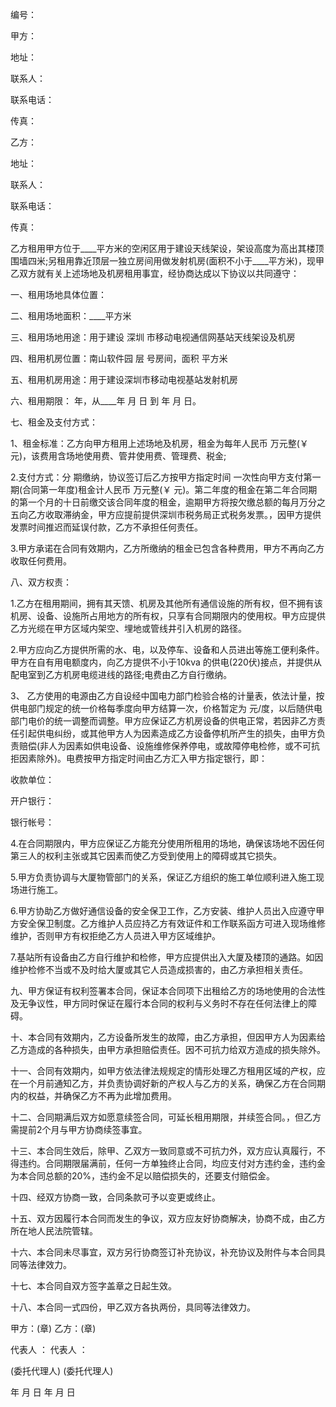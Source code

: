 
 


编号：


甲方：


地址：


联系人：


联系电话：


传真：


乙方：


地址：


联系人：


联系电话：


传真：


乙方租用甲方位于____平方米的空闲区用于建设天线架设，架设高度为高出其楼顶围墙四米;另租用靠近顶层一独立房间用做发射机房(面积不小于____平方米)，现甲乙双方就有关上述场地及机房租用事宜，经协商达成以下协议以共同遵守：


一、租用场地具体位置：


二、租用场地面积：____平方米


三、租用场地用途：用于建设
深圳
市移动电视通信网基站天线架设及机房


四、租用机房位置：南山软件园 层 号房间，面积 平方米


五、租用机房用途：用于建设深圳市移动电视基站发射机房


六、租用期限： 年，从____年 月 日 到 年 月 日。


七、租金及支付方式：


1、租金标准：乙方向甲方租用上述场地及机房，租金为每年人民币 万元整(￥ 元)，该费用含场地使用费、管井使用费、管理费、税金;


2.支付方式：分 期缴纳，协议签订后乙方按甲方指定时间 一次性向甲方支付第一期(合同第一年度)租金计人民币 万元整(￥ 元)。第二年度的租金在第二年合同期的第一个月的十日前缴交该合同年度的租金，逾期甲方将按欠缴总额的每月万分之五向乙方收取滞纳金，甲方应提前提供深圳市税务局正式税务发票。，因甲方提供发票时间推迟而延误付款，乙方不承担任何责任。


3.甲方承诺在合同有效期内，乙方所缴纳的租金已包含各种费用，甲方不再向乙方收取任何费用。


八、双方权责：


1.乙方在租用期间，拥有其天馈、机房及其他所有通信设施的所有权，但不拥有该机房、设备、设施所占用地方的所有权，只享有合同期限内的使用权。甲方应提供乙方光缆在甲方区域内架空、埋地或管线井引入机房的路径。


2.甲方应向乙方提供所需的水、电，以及停车、设备和人员进出等施工便利条件。甲方在自有用电额度内，向乙方提供不小于10kva 的供电(220伏)接点，并提供从配电室到乙方机房电缆进线的路径;电费由乙方自行缴纳。


3、 乙方使用的电源由乙方自设经中国电力部门检验合格的计量表，依法计量，按供电部门规定的统一价格每季度向甲方结算一次，价格暂定为 元/度，以后随供电部门电价的统一调整而调整。甲方应保证乙方机房设备的供电正常，若因非乙方责任引起供电纠纷，或其他甲方人为因素造成乙方设备停机所产生的损失，由甲方负责赔偿(非人为因素如供电设备、设施维修保养停电，或故障停电检修，或不可抗拒因素除外)。电费按甲方指定时间由乙方汇入甲方指定银行，即：


收款单位：


开户银行：


银行帐号：


4.在合同期限内，甲方应保证乙方能充分使用所租用的场地，确保该场地不因任何第三人的权利主张或其它因素而使乙方受到使用上的障碍或其它损失。


5.甲方负责协调与大厦物管部门的关系，保证乙方组织的施工单位顺利进入施工现场进行施工。


6.甲方协助乙方做好通信设备的安全保卫工作，乙方安装、维护人员出入应遵守甲方安全保卫制度。乙方维护人员应持乙方有效证件和工作联系函方可进入现场维修维护，否则甲方有权拒绝乙方人员进入甲方区域维护。


7.基站所有设备由乙方自行维护和检修，甲方应提供出入大厦及楼顶的通路。如因维护检修不当或不及时给大厦或其它人员造成损害的，由乙方承担相关责任。


九、甲方保证有权利签署本合同，保证本合同项下出租给乙方的场地使用的合法性及无争议性，甲方同时保证在履行本合同的权利与义务时不存在任何法律上的障碍。


十、本合同有效期内，乙方设备所发生的故障，由乙方承担，但因甲方人为因素给乙方造成的各种损失，由甲方承担赔偿责任。因不可抗力给双方造成的损失除外。


十一、合同有效期内，如甲方依法律法规规定的情形处理乙方租用区域的产权，应在一个月前通知乙方，并负责协调好新的产权人与乙方的关系，确保乙方在合同期内的权益，并确保乙方不再为此增加费用。


十二、合同期满后双方如愿意续签合同，可延长租用期限，并续签合同。，但乙方需提前2个月与甲方协商续签事宜。


十三、本合同生效后，除甲、乙双方一致同意或不可抗力外，双方应认真履行，不得违约。合同期限届满前，任何一方单独终止合同，均应支付对方违约金，违约金为本合同总额的20%，违约金不足以赔偿损失的，还要支付赔偿金。


十四、经双方协商一致，合同条款可予以变更或终止。


十五、双方因履行本合同而发生的争议，双方应友好协商解决，协商不成，由乙方所在地人民法院管辖。


十六、本合同未尽事宜，双方另行协商签订补充协议，补充协议及附件与本合同具同等法律效力。


十七、本合同自双方签字盖章之日起生效。


十八、本合同一式四份，甲乙双方各执两份，具同等法律效力。


甲方：(章) 乙方：(章)


代表人 ： 代表人 ：


(委托代理人) (委托代理人)


年 月 日 年 月 日
 


 

 
 
 
 
 
  


  
 

  


  


  
 
 
 
 

